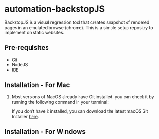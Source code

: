# automation-backstopJS

BackstopJS is a visual regression tool that creates snapshot of rendered pages in an emulated browser(chrome). This is a simple setup repositry to implement on static websites.

## Pre-requisites

- Git
- NodeJS
- IDE 

## Installation - For Mac

1. Most versions of MacOS already have Git installed. you can check it by running the following command in your terminal:

    If you don't have it installed, you can download the latest macOS Git Installer [here]().
## Installation - For Windows